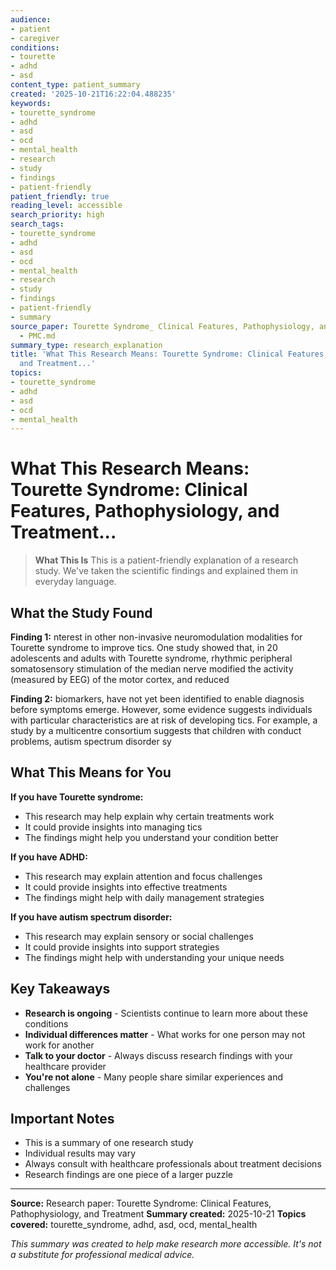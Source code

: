 ```yaml
---
audience:
- patient
- caregiver
conditions:
- tourette
- adhd
- asd
content_type: patient_summary
created: '2025-10-21T16:22:04.488235'
keywords:
- tourette_syndrome
- adhd
- asd
- ocd
- mental_health
- research
- study
- findings
- patient-friendly
patient_friendly: true
reading_level: accessible
search_priority: high
search_tags:
- tourette_syndrome
- adhd
- asd
- ocd
- mental_health
- research
- study
- findings
- patient-friendly
- summary
source_paper: Tourette Syndrome_ Clinical Features, Pathophysiology, and Treatment
  - PMC.md
summary_type: research_explanation
title: 'What This Research Means: Tourette Syndrome: Clinical Features, Pathophysiology,
  and Treatment...'
topics:
- tourette_syndrome
- adhd
- asd
- ocd
- mental_health
---
```


# What This Research Means: Tourette Syndrome: Clinical Features, Pathophysiology, and Treatment...

> **What This Is**
> This is a patient-friendly explanation of a research study. We've taken the scientific findings and explained them in everyday language.

## What the Study Found

**Finding 1:** nterest in other non-invasive neuromodulation modalities for Tourette syndrome to improve tics. One study showed that, in 20 adolescents and adults with Tourette syndrome, rhythmic peripheral somatosensory stimulation of the median nerve modified the activity (measured by EEG) of the motor cortex, and reduced

**Finding 2:** biomarkers, have not yet been identified to enable diagnosis before symptoms emerge. However, some evidence suggests individuals with particular characteristics are at risk of developing tics. For example, a study by a multicentre consortium suggests that children with conduct problems, autism spectrum disorder sy

## What This Means for You

**If you have Tourette syndrome:**
- This research may help explain why certain treatments work
- It could provide insights into managing tics
- The findings might help you understand your condition better

**If you have ADHD:**
- This research may explain attention and focus challenges
- It could provide insights into effective treatments
- The findings might help with daily management strategies

**If you have autism spectrum disorder:**
- This research may explain sensory or social challenges
- It could provide insights into support strategies
- The findings might help with understanding your unique needs

## Key Takeaways

- **Research is ongoing** - Scientists continue to learn more about these conditions
- **Individual differences matter** - What works for one person may not work for another
- **Talk to your doctor** - Always discuss research findings with your healthcare provider
- **You're not alone** - Many people share similar experiences and challenges

## Important Notes

- This is a summary of one research study
- Individual results may vary
- Always consult with healthcare professionals about treatment decisions
- Research findings are one piece of a larger puzzle

---

**Source:** Research paper: Tourette Syndrome: Clinical Features, Pathophysiology, and Treatment
**Summary created:** 2025-10-21
**Topics covered:** tourette_syndrome, adhd, asd, ocd, mental_health

*This summary was created to help make research more accessible. It's not a substitute for professional medical advice.*
